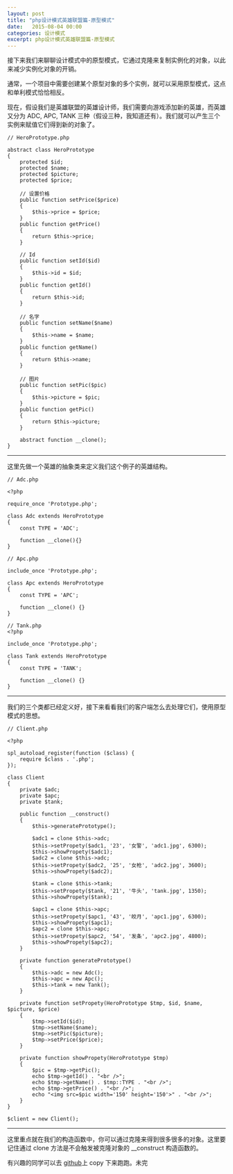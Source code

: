 ```yaml
---
layout: post
title: "php设计模式英雄联盟篇-原型模式"
date:   2015-08-04 00:00
categories: 设计模式
excerpt: php设计模式英雄联盟篇-原型模式
---
```


接下来我们来聊聊设计模式中的原型模式，它通过克隆来复制实例化的对象，以此来减少实例化对象的开销。

通常，一个项目中需要创建某个原型对象的多个实例，就可以采用原型模式，这点和单利模式恰恰相反。

现在，假设我们是英雄联盟的英雄设计师，我们需要向游戏添加新的英雄，而英雄又分为 ADC, APC, TANK 三种（假设三种，我知道还有）。我们就可以产生三个实例来赋值它们得到新的对象了。

    // HeroPrototype.php

    abstract class HeroPrototype
    {
        protected $id;
        protected $name;
        protected $picture;
        protected $price;

        // 设置价格
        public function setPrice($price)
        {
            $this->price = $price;
        }
        public function getPrice()
        {
            return $this->price;
        }

        // Id
        public function setId($id)
        {
            $this->id = $id;
        }
        public function getId()
        {
            return $this->id;
        }

        // 名字
        public function setName($name)
        {
            $this->name = $name;
        }
        public function getName()
        {
            return $this->name;
        }

        // 图片
        public function setPic($pic)
        {
            $this->picture = $pic;
        }
        public function getPic()
        {
            return $this->picture;
        }

        abstract function __clone();
    }

---

这里先做一个英雄的抽象类来定义我们这个例子的英雄结构。

    // Adc.php

    <?php

    require_once 'Prototype.php';

    class Adc extends HeroPrototype
    {
        const TYPE = 'ADC';

        function __clone(){}
    }

    // Apc.php

    include_once 'Prototype.php';

    class Apc extends HeroPrototype
    {
        const TYPE = 'APC';

        function __clone() {}
    }

    // Tank.php
    <?php

    include_once 'Prototype.php';

    class Tank extends HeroPrototype
    {
        const TYPE = 'TANK';

        function __clone() {}
    }

---

我们的三个类都已经定义好，接下来看看我们的客户端怎么去处理它们，使用原型模式的思想。

    // Client.php

    <?php

    spl_autoload_register(function ($class) {
        require $class . '.php';
    });

    class Client
    {
        private $adc;
        private $apc;
        private $tank;

        public function __construct()
        {
            $this->generatePrototype();

            $adc1 = clone $this->adc;
            $this->setPropety($adc1, '23', '女警', 'adc1.jpg', 6300);
            $this->showPropety($adc1);
            $adc2 = clone $this->adc;
            $this->setPropety($adc2, '25', '女枪', 'adc2.jpg', 3600);
            $this->showPropety($adc2);

            $tank = clone $this->tank;
            $this->setPropety($tank, '21', '牛头', 'tank.jpg', 1350);
            $this->showPropety($tank);

            $apc1 = clone $this->apc;
            $this->setPropety($apc1, '43', '皎月', 'apc1.jpg', 6300);
            $this->showPropety($apc1);
            $apc2 = clone $this->apc;
            $this->setPropety($apc2, '54', '发条', 'apc2.jpg', 4800);
            $this->showPropety($apc2);
        }

        private function generatePrototype()
        {
            $this->adc = new Adc();
            $this->apc = new Apc();
            $this->tank = new Tank();
        }

        private function setPropety(HeroPrototype $tmp, $id, $name, $picture, $price)
        {
            $tmp->setId($id);
            $tmp->setName($name);
            $tmp->setPic($picture);
            $tmp->setPrice($price);
        }

        private function showPropety(HeroPrototype $tmp)
        {
            $pic = $tmp->getPic();
            echo $tmp->getId() . "<br />";
            echo $tmp->getName() . $tmp::TYPE . "<br />";
            echo $tmp->getPrice() . "<br />";
            echo "<img src=$pic width='150' height='150'>" . "<br />";
        }
    }

    $client = new Client();

---

这里重点就在我们的构造函数中，你可以通过克隆来得到很多很多的对象。这里要记住通过 clone 方法是不会触发被克隆对象的 __construct 构造函数的。

有兴趣的同学可以去 [github](https://github.com/RryLee/PrototypePattern-Example/)上 copy 下来跑跑。未完


